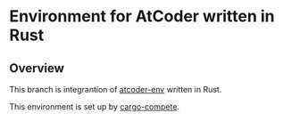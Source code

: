 # Environment for AtCoder written in Rust

## Overview

This branch is integrantion of [atcoder-env](https://github.com/sisi0808/atcoder-env) written in Rust.

This environment is set up by [cargo-compete](https://github.com/qryxip/cargo-compete).
